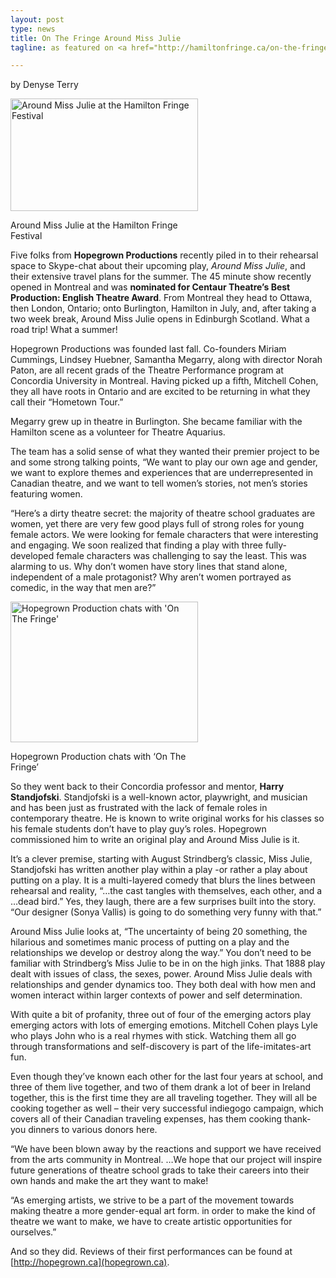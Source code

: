 ```yaml
---
layout: post
type: news
title: On The Fringe Around Miss Julie
tagline: as featured on <a href="http://hamiltonfringe.ca/on-the-fringe-8/">Hamilton Fringe</a>

---
```


by Denyse Terry


<div style="width: 310px" class="alignleft" id="attachment_679"><a href="http://hamiltonfringe.ca/wp/wp-content/uploads/2013/06/Hopegrown-Around-Miss-Julie-Promo-image.jpg"><img width="300" height="180" src="http://hamiltonfringe.ca/wp/wp-content/uploads/2013/06/Hopegrown-Around-Miss-Julie-Promo-image-300x180.jpg" alt="Around Miss Julie at the Hamilton Fringe Festival" class="size-medium wp-image-679"></a><p class="wp-caption-text">Around Miss Julie at the Hamilton Fringe Festival</p></div>

 
Five folks from **Hopegrown Productions** recently piled in to their rehearsal space to Skype-chat about their upcoming play, *Around Miss Julie*, and their extensive travel plans for the summer. The 45 minute show recently opened in Montreal and was **nominated for Centaur Theatre’s Best Production: English Theatre Award**. From Montreal they head to Ottawa, then London, Ontario; onto Burlington, Hamilton in July, and, after taking a two week break, Around Miss Julie opens in Edinburgh Scotland. What a road trip! What a summer!

Hopegrown Productions was founded last fall. Co-founders Miriam Cummings, Lindsey Huebner, Samantha Megarry, along with director Norah Paton, are all recent grads of the Theatre Performance program at Concordia University in Montreal.  Having picked up a fifth, Mitchell Cohen, they all have roots in Ontario and are excited to be returning in what they call their “Hometown Tour.”

Megarry grew up in theatre in Burlington. She became familiar with the Hamilton scene as a volunteer for Theatre Aquarius.

The team has a solid sense of what they wanted their premier project to be and some strong talking points, “We want to play our own age and gender, we want to explore themes and experiences that are underrepresented in Canadian theatre, and we want to tell womenʼs stories, not menʼs stories featuring women.

“Hereʼs a dirty theatre secret: the majority of theatre school graduates are women, yet there are very few good plays full of strong roles for young female actors. We were looking for female characters that were interesting and engaging. We soon realized that finding a play with three fully-developed female characters was challenging to say the least. This was alarming to us. Why don’t women have story lines that stand alone, independent of a male protagonist? Why aren’t women portrayed as comedic, in the way that men are?”

<div style="width: 310px"><a href="http://hamiltonfringe.ca/wp/wp-content/uploads/2013/06/Hopegrown-Around-Miss-Julie-interview-OTF.png"><img width="300" height="225" src="http://hamiltonfringe.ca/wp/wp-content/uploads/2013/06/Hopegrown-Around-Miss-Julie-interview-OTF-300x225.png" alt="Hopegrown Production chats with 'On The Fringe'" class="size-medium wp-image-680"></a><p class="wp-caption-text">Hopegrown Production chats with ‘On The Fringe’</p></div>


So they went back to their Concordia professor and mentor, **Harry Standjofski**. Standjofski is a well-known actor, playwright, and musician and has been just as frustrated with the lack of female roles in contemporary theatre. He is known to write original works for his classes so his female students don’t have to play guy’s roles. Hopegrown commissioned him to write an original play and Around Miss Julie is it.

It’s a clever premise, starting with August Strindberg’s classic, Miss Julie, Standjofski has written another play within a play -or rather a play about putting on a play. It is a multi-layered comedy that blurs the lines between rehearsal and reality, “…the cast tangles with themselves, each other, and a …dead bird.”  Yes, they laugh, there are a few surprises built into the story. “Our designer (Sonya Vallis) is going to do something very funny with that.”

Around Miss Julie looks at, “The uncertainty of being 20 something, the hilarious and sometimes manic process of putting on a play and the relationships we develop or destroy along the way.” You don’t need to be familiar with Strindberg’s Miss Julie to be in on the high jinks. That 1888 play dealt with issues of class, the sexes, power. Around Miss Julie deals with relationships and gender dynamics too. They both deal with how men and women interact within larger contexts of power and self determination.

With quite a bit of profanity, three out of four of the emerging actors play emerging actors with lots of emerging emotions. Mitchell Cohen plays Lyle who plays John who is a real rhymes with stick. Watching them all go through transformations and self-discovery is part of the life-imitates-art fun.

Even though they’ve known each other for the last four years at school, and three of them live together, and two of them drank a lot of beer in Ireland together, this is the first time they are all traveling together. They will all be cooking together as well – their very successful indiegogo campaign, which covers all of their Canadian traveling expenses, has them cooking thank-you dinners to various donors here.

“We have been blown away by the reactions and support we have received from the arts community in Montreal. …We hope that our project will inspire future generations of theatre school grads to take their careers into their own hands and make the art they want to make!

“As emerging artists, we strive to be a part of the movement towards making theatre a more gender-equal art form. in order to make the kind of theatre we want to make, we have to create artistic opportunities for ourselves.”

And so they did. Reviews of their first performances can be found at [http://hopegrown.ca](hopegrown.ca).